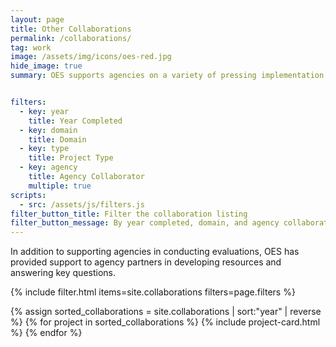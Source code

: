```yaml
---
layout: page
title: Other Collaborations
permalink: /collaborations/
tag: work
image: /assets/img/icons/oes-red.jpg
hide_image: true
summary: OES supports agencies on a variety of pressing implementation challenges. 


filters:
  - key: year
    title: Year Completed
  - key: domain
    title: Domain
  - key: type
    title: Project Type
  - key: agency
    title: Agency Collaborator
    multiple: true
scripts:
  - src: /assets/js/filters.js
filter_button_title: Filter the collaboration listing
filter_button_message: By year completed, domain, and agency collaborator
---
```


<p>In addition to supporting agencies in conducting evaluations, OES has provided support to agency partners in developing resources and answering key questions. </p>

{% include filter.html items=site.collaborations filters=page.filters %}
<div class="margin-top-4">
  <div class="grid-row grid-gap">
    {% assign sorted_collaborations = site.collaborations | sort:"year" | reverse %}
    {% for project in sorted_collaborations %}
      {% include project-card.html %}
    {% endfor %}
  </div>
</div>
